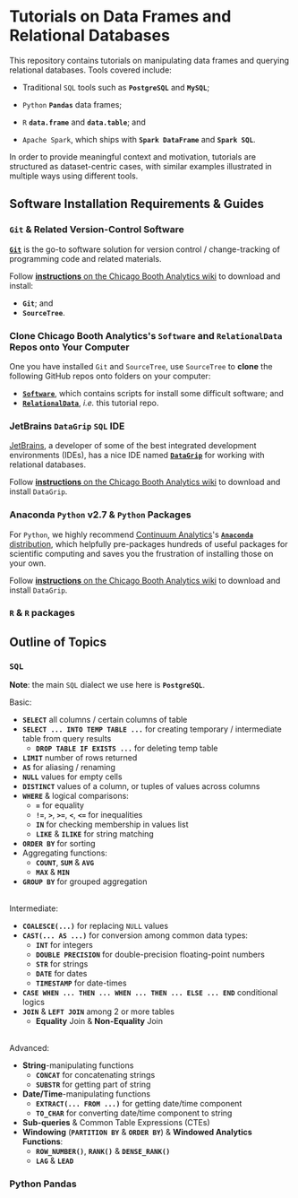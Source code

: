 # Tutorials on Data Frames and Relational Databases
 
This repository contains tutorials on manipulating data frames and querying relational databases. Tools covered include:

- Traditional `SQL` tools such as __`PostgreSQL`__ and __`MySQL`__;

- `Python` __`Pandas`__ data frames;

- `R` __`data.frame`__ and __`data.table`__; and
 
- `Apache Spark`, which ships with __`Spark DataFrame`__ and __`Spark SQL`__.

In order to provide meaningful context and motivation, tutorials are structured as dataset-centric cases, with similar examples illustrated in multiple ways using different tools.



## Software Installation Requirements & Guides


### `Git` & Related Version-Control Software

[__`Git`__](https://git-scm.com) is the go-to software solution for version control / change-tracking of programming code and related materials.

Follow [__instructions__ on the Chicago Booth Analytics wiki](https://github.com/ChicagoBoothAnalytics/site/wiki/Git-%26-Git-related-version-control-software) to download and install:
- __`Git`__; and
- __`SourceTree`__.


### Clone Chicago Booth Analytics's `Software` and `RelationalData` Repos onto Your Computer

One you have installed `Git` and `SourceTree`, use `SourceTree` to __clone__ the following GitHub repos onto folders on your computer: 

- [__`Software`__](https://github.com/ChicagoBoothAnalytics/Software), which contains scripts for install some difficult software; and
- [__`RelationalData`__](https://github.com/ChicagoBoothAnalytics/RelationalData), _i.e._ this tutorial repo.


### JetBrains `DataGrip` `SQL` IDE

[JetBrains](https://www.jetbrains.com), a developer of some of the best integrated development environments (IDEs), has a nice IDE named [__`DataGrip`__](https://www.jetbrains.com/datagrip) for working with relational databases.

Follow [__instructions__ on the Chicago Booth Analytics wiki](https://github.com/ChicagoBoothAnalytics/site/wiki/JetBrains-DataGrip-DBMS-IDE-Installation) to download and install `DataGrip`.


### Anaconda `Python` v2.7 & `Python` Packages
 
For `Python`, we highly recommend [Continuum Analytics](https://www.continuum.io)'s [__`Anaconda`__ distribution](http://docs.continuum.io/anaconda/index), which helpfully pre-packages hundreds of useful packages for scientific computing and saves you the frustration of installing those on your own.
 
Follow [__instructions__ on the Chicago Booth Analytics wiki](https://github.com/ChicagoBoothAnalytics/site/wiki/JetBrains-DataGrip-DBMS-IDE-Installation) to download and install `DataGrip`. 

### `R` & `R` packages

## Outline of Topics


### __`SQL`__

__Note__: the main `SQL` dialect we use here is __`PostgreSQL`__.


Basic:
- __`SELECT`__ all columns / certain columns of table
- __`SELECT ... INTO TEMP TABLE ...`__ for creating temporary / intermediate table from query results
    - __`DROP TABLE IF EXISTS ...`__ for deleting temp table
- __`LIMIT`__ number of rows returned
- __`AS`__ for aliasing / renaming
- __`NULL`__ values for empty cells
- __`DISTINCT`__ values of a column, or tuples of values across columns
- __`WHERE`__ & logical comparisons:
    - __`=`__ for equality
    - __`!=`__, __`>`__, __`>=`__, __`<`__, __`<=`__ for inequalities
    - __`IN`__ for checking membership in values list
    - __`LIKE`__ & __`ILIKE`__ for string matching
- __`ORDER BY`__ for sorting
- Aggregating functions:
    - __`COUNT`__, __`SUM`__ & __`AVG`__
    - __`MAX`__ & __`MIN`__
- __`GROUP BY`__ for grouped aggregation
<br><br>


Intermediate:
- __`COALESCE(...)`__ for replacing `NULL` values
- __`CAST(... AS ...)`__ for conversion among common data types:
    - __`INT`__ for integers
    - __`DOUBLE PRECISION`__ for double-precision floating-point numbers
    - __`STR`__ for strings
    - __`DATE`__ for dates
    - __`TIMESTAMP`__ for date-times
- __`CASE WHEN ... THEN ... WHEN ... THEN ... ELSE ... END`__ conditional logics
- __`JOIN`__ & __`LEFT JOIN`__ among 2 or more tables
    - __Equality__ Join & __Non-Equality__ Join
<br><br>


Advanced:
- __String__-manipulating functions
    - __`CONCAT`__ for concatenating strings
    - __`SUBSTR`__ for getting part of string
- __Date/Time__-manipulating functions
    - __`EXTRACT(... FROM ...)`__ for getting date/time component
    - __`TO_CHAR`__ for converting date/time component to string
- __Sub-queries__ & Common Table Expressions (CTEs)
- __Windowing__ (__`PARTITION BY`__ & __`ORDER BY`__) & __Windowed Analytics Functions__:  
    - __`ROW_NUMBER()`__, __`RANK()`__ & __`DENSE_RANK()`__
    - __`LAG`__ & __`LEAD`__


### Python Pandas